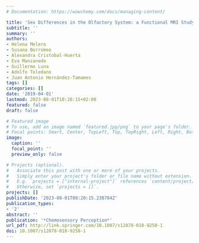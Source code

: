```yaml
---
# Documentation: https://wowchemy.com/docs/managing-content/

title: 'Sex Differences in the Olfactory System: a Functional MRI Study'
subtitle: ''
summary: ''
authors:
- Helena Melero
- Susana Borromeo
- Alexandra Cristobal-Huerta
- Eva Manzanedo
- Guillermo Luna
- Adolfo Toledano
- Juan Antonio Hernández-Tamames
tags: []
categories: []
date: '2019-04-01'
lastmod: 2023-08-01T10:20:15+02:00
featured: false
draft: false

# Featured image
# To use, add an image named `featured.jpg/png` to your page's folder.
# Focal points: Smart, Center, TopLeft, Top, TopRight, Left, Right, BottomLeft, Bottom, BottomRight.
image:
  caption: ''
  focal_point: ''
  preview_only: false

# Projects (optional).
#   Associate this post with one or more of your projects.
#   Simply enter your project's folder or file name without extension.
#   E.g. `projects = ["internal-project"]` references `content/project/deep-learning/index.md`.
#   Otherwise, set `projects = []`.
projects: []
publishDate: '2023-08-01T08:20:15.238784Z'
publication_types:
- '2'
abstract: ''
publication: '*Chemosensory Perception*'
url_pdf: http://link.springer.com/10.1007/s12078-018-9250-1
doi: 10.1007/s12078-018-9250-1
---
```


